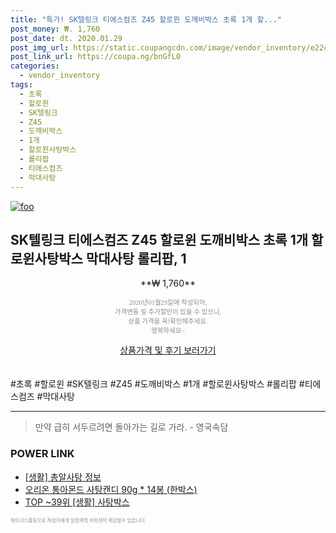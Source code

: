 ```yaml
--- 
title: "특가! SK텔링크 티에스컴즈 Z45 할로윈 도깨비박스 초록 1개 할..." 
post_money: ₩. 1,760 
post_date: dt. 2020.01.29 
post_img_url: https://static.coupangcdn.com/image/vendor_inventory/e22c/509a7ee1bb87e62fb4b296dfbcd683994e42dc7fc47929c22c209c7a3e34.jpg 
post_link_url: https://coupa.ng/bnGfL0 
categories: 
  - vendor_inventory 
tags: 
  - 초록 
  - 할로윈 
  - SK텔링크 
  - Z45 
  - 도깨비박스 
  - 1개 
  - 할로윈사탕박스 
  - 롤리팝 
  - 티에스컴즈 
  - 막대사탕 
--- 
```

[![foo](https://static.coupangcdn.com/image/vendor_inventory/e22c/509a7ee1bb87e62fb4b296dfbcd683994e42dc7fc47929c22c209c7a3e34.jpg)](https://coupa.ng/bnGfL0) 

## SK텔링크 티에스컴즈 Z45 할로윈 도깨비박스 초록 1개 할로윈사탕박스 막대사탕 롤리팝, 1 
<p style="text-align: center;">**₩ 1,760**</p> 
<p style="text-align: center;"><span style="color: #898c8f; font-family: Georgia,Times,serif; font-size: 0.75em;">2020년01월29일에 작성되어, <br>가격변동 및 추가할인이 있을 수 있으니,<br> 상품 가격을 꼭!확인해주세요.<br>행복하세요~</span> 
</p>	 
<div markdown="0" style="text-align: center;"><a href="https://coupa.ng/bnGfL0" class="btn btn--success">상품가격 및 후기 보러가기</a></div> 
<br><br> 
  #초록 #할로윈 #SK텔링크 #Z45 #도깨비박스 #1개 #할로윈사탕박스 #롤리팝 #티에스컴즈 #막대사탕 
<hr> 

> 만약 급히 서두르려면 돌아가는 길로 가라. - 영국속담 


### POWER LINK

* <a href="https://blog.naver.com/sakai111/221757681963" target="_blank"> [생활] 총알사탕 정보 </a>
* <a href="https://blog.naver.com/fasyy4321/221790756573" target="_blank">오리온 통아몬드 사탕캔디 90g * 14봉 (한박스)</a>
* <a href="https://blog.naver.com/an0733/221788444595" target="_blank"> TOP ~39위 [생활] 사탕박스</a>

<span style="color: #898c8f; font-family: Georgia,Times,serif; font-size: 0.55em;">파트너스활동으로 작성자에게 일정액의 커미션이 제공될수 있습니다.</span> 
